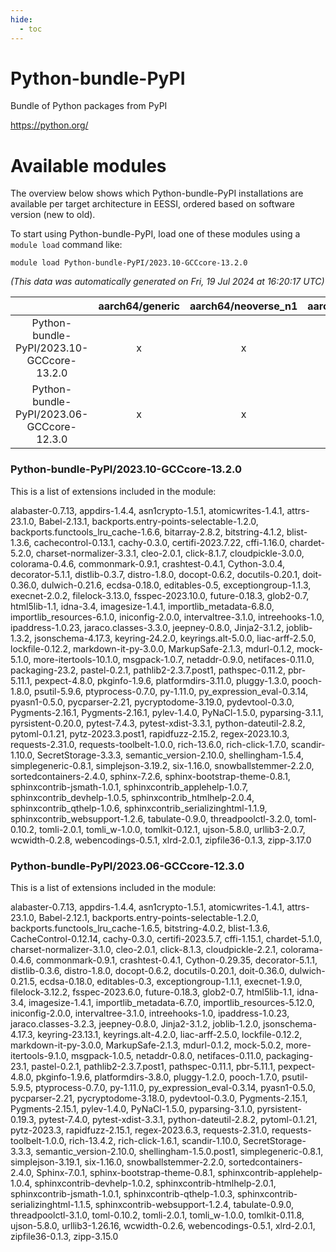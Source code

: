 ```yaml
---
hide:
  - toc
---
```


Python-bundle-PyPI
==================


Bundle of Python packages from PyPI

https://python.org/
# Available modules


The overview below shows which Python-bundle-PyPI installations are available per target architecture in EESSI, ordered based on software version (new to old).

To start using Python-bundle-PyPI, load one of these modules using a `module load` command like:

```shell
module load Python-bundle-PyPI/2023.10-GCCcore-13.2.0
```

*(This data was automatically generated on Fri, 19 Jul 2024 at 16:20:17 UTC)*  

| |aarch64/generic|aarch64/neoverse_n1|aarch64/neoverse_v1|x86_64/generic|x86_64/amd/zen2|x86_64/amd/zen3|x86_64/intel/haswell|x86_64/intel/skylake_avx512|
| :---: | :---: | :---: | :---: | :---: | :---: | :---: | :---: | :---: |
|Python-bundle-PyPI/2023.10-GCCcore-13.2.0|x|x|x|x|x|x|x|x|
|Python-bundle-PyPI/2023.06-GCCcore-12.3.0|x|x|x|x|x|x|x|x|


### Python-bundle-PyPI/2023.10-GCCcore-13.2.0

This is a list of extensions included in the module:

alabaster-0.7.13, appdirs-1.4.4, asn1crypto-1.5.1, atomicwrites-1.4.1, attrs-23.1.0, Babel-2.13.1, backports.entry-points-selectable-1.2.0, backports.functools_lru_cache-1.6.6, bitarray-2.8.2, bitstring-4.1.2, blist-1.3.6, cachecontrol-0.13.1, cachy-0.3.0, certifi-2023.7.22, cffi-1.16.0, chardet-5.2.0, charset-normalizer-3.3.1, cleo-2.0.1, click-8.1.7, cloudpickle-3.0.0, colorama-0.4.6, commonmark-0.9.1, crashtest-0.4.1, Cython-3.0.4, decorator-5.1.1, distlib-0.3.7, distro-1.8.0, docopt-0.6.2, docutils-0.20.1, doit-0.36.0, dulwich-0.21.6, ecdsa-0.18.0, editables-0.5, exceptiongroup-1.1.3, execnet-2.0.2, filelock-3.13.0, fsspec-2023.10.0, future-0.18.3, glob2-0.7, html5lib-1.1, idna-3.4, imagesize-1.4.1, importlib_metadata-6.8.0, importlib_resources-6.1.0, iniconfig-2.0.0, intervaltree-3.1.0, intreehooks-1.0, ipaddress-1.0.23, jaraco.classes-3.3.0, jeepney-0.8.0, Jinja2-3.1.2, joblib-1.3.2, jsonschema-4.17.3, keyring-24.2.0, keyrings.alt-5.0.0, liac-arff-2.5.0, lockfile-0.12.2, markdown-it-py-3.0.0, MarkupSafe-2.1.3, mdurl-0.1.2, mock-5.1.0, more-itertools-10.1.0, msgpack-1.0.7, netaddr-0.9.0, netifaces-0.11.0, packaging-23.2, pastel-0.2.1, pathlib2-2.3.7.post1, pathspec-0.11.2, pbr-5.11.1, pexpect-4.8.0, pkginfo-1.9.6, platformdirs-3.11.0, pluggy-1.3.0, pooch-1.8.0, psutil-5.9.6, ptyprocess-0.7.0, py-1.11.0, py_expression_eval-0.3.14, pyasn1-0.5.0, pycparser-2.21, pycryptodome-3.19.0, pydevtool-0.3.0, Pygments-2.16.1, Pygments-2.16.1, pylev-1.4.0, PyNaCl-1.5.0, pyparsing-3.1.1, pyrsistent-0.20.0, pytest-7.4.3, pytest-xdist-3.3.1, python-dateutil-2.8.2, pytoml-0.1.21, pytz-2023.3.post1, rapidfuzz-2.15.2, regex-2023.10.3, requests-2.31.0, requests-toolbelt-1.0.0, rich-13.6.0, rich-click-1.7.0, scandir-1.10.0, SecretStorage-3.3.3, semantic_version-2.10.0, shellingham-1.5.4, simplegeneric-0.8.1, simplejson-3.19.2, six-1.16.0, snowballstemmer-2.2.0, sortedcontainers-2.4.0, sphinx-7.2.6, sphinx-bootstrap-theme-0.8.1, sphinxcontrib-jsmath-1.0.1, sphinxcontrib_applehelp-1.0.7, sphinxcontrib_devhelp-1.0.5, sphinxcontrib_htmlhelp-2.0.4, sphinxcontrib_qthelp-1.0.6, sphinxcontrib_serializinghtml-1.1.9, sphinxcontrib_websupport-1.2.6, tabulate-0.9.0, threadpoolctl-3.2.0, toml-0.10.2, tomli-2.0.1, tomli_w-1.0.0, tomlkit-0.12.1, ujson-5.8.0, urllib3-2.0.7, wcwidth-0.2.8, webencodings-0.5.1, xlrd-2.0.1, zipfile36-0.1.3, zipp-3.17.0

### Python-bundle-PyPI/2023.06-GCCcore-12.3.0

This is a list of extensions included in the module:

alabaster-0.7.13, appdirs-1.4.4, asn1crypto-1.5.1, atomicwrites-1.4.1, attrs-23.1.0, Babel-2.12.1, backports.entry-points-selectable-1.2.0, backports.functools_lru_cache-1.6.5, bitstring-4.0.2, blist-1.3.6, CacheControl-0.12.14, cachy-0.3.0, certifi-2023.5.7, cffi-1.15.1, chardet-5.1.0, charset-normalizer-3.1.0, cleo-2.0.1, click-8.1.3, cloudpickle-2.2.1, colorama-0.4.6, commonmark-0.9.1, crashtest-0.4.1, Cython-0.29.35, decorator-5.1.1, distlib-0.3.6, distro-1.8.0, docopt-0.6.2, docutils-0.20.1, doit-0.36.0, dulwich-0.21.5, ecdsa-0.18.0, editables-0.3, exceptiongroup-1.1.1, execnet-1.9.0, filelock-3.12.2, fsspec-2023.6.0, future-0.18.3, glob2-0.7, html5lib-1.1, idna-3.4, imagesize-1.4.1, importlib_metadata-6.7.0, importlib_resources-5.12.0, iniconfig-2.0.0, intervaltree-3.1.0, intreehooks-1.0, ipaddress-1.0.23, jaraco.classes-3.2.3, jeepney-0.8.0, Jinja2-3.1.2, joblib-1.2.0, jsonschema-4.17.3, keyring-23.13.1, keyrings.alt-4.2.0, liac-arff-2.5.0, lockfile-0.12.2, markdown-it-py-3.0.0, MarkupSafe-2.1.3, mdurl-0.1.2, mock-5.0.2, more-itertools-9.1.0, msgpack-1.0.5, netaddr-0.8.0, netifaces-0.11.0, packaging-23.1, pastel-0.2.1, pathlib2-2.3.7.post1, pathspec-0.11.1, pbr-5.11.1, pexpect-4.8.0, pkginfo-1.9.6, platformdirs-3.8.0, pluggy-1.2.0, pooch-1.7.0, psutil-5.9.5, ptyprocess-0.7.0, py-1.11.0, py_expression_eval-0.3.14, pyasn1-0.5.0, pycparser-2.21, pycryptodome-3.18.0, pydevtool-0.3.0, Pygments-2.15.1, Pygments-2.15.1, pylev-1.4.0, PyNaCl-1.5.0, pyparsing-3.1.0, pyrsistent-0.19.3, pytest-7.4.0, pytest-xdist-3.3.1, python-dateutil-2.8.2, pytoml-0.1.21, pytz-2023.3, rapidfuzz-2.15.1, regex-2023.6.3, requests-2.31.0, requests-toolbelt-1.0.0, rich-13.4.2, rich-click-1.6.1, scandir-1.10.0, SecretStorage-3.3.3, semantic_version-2.10.0, shellingham-1.5.0.post1, simplegeneric-0.8.1, simplejson-3.19.1, six-1.16.0, snowballstemmer-2.2.0, sortedcontainers-2.4.0, Sphinx-7.0.1, sphinx-bootstrap-theme-0.8.1, sphinxcontrib-applehelp-1.0.4, sphinxcontrib-devhelp-1.0.2, sphinxcontrib-htmlhelp-2.0.1, sphinxcontrib-jsmath-1.0.1, sphinxcontrib-qthelp-1.0.3, sphinxcontrib-serializinghtml-1.1.5, sphinxcontrib-websupport-1.2.4, tabulate-0.9.0, threadpoolctl-3.1.0, toml-0.10.2, tomli-2.0.1, tomli_w-1.0.0, tomlkit-0.11.8, ujson-5.8.0, urllib3-1.26.16, wcwidth-0.2.6, webencodings-0.5.1, xlrd-2.0.1, zipfile36-0.1.3, zipp-3.15.0